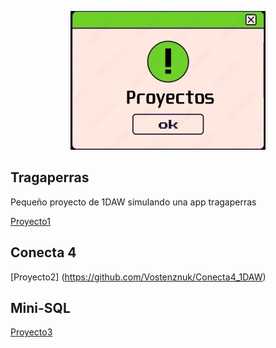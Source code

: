 <p align="center">
    <img src="imagenes/proyecto.jpg" alt="Proyecto 1">
</p>

## Tragaperras

Pequeño proyecto de 1DAW simulando una app tragaperras

[Proyecto1](https://github.com/Vostenznuk/Tragaperras_1DAW)

## Conecta 4

[Proyecto2] (https://github.com/Vostenznuk/Conecta4_1DAW)

## Mini-SQL

[Proyecto3](https://github.com/Vostenznuk/Aplicacion_BDD_1DAW)

